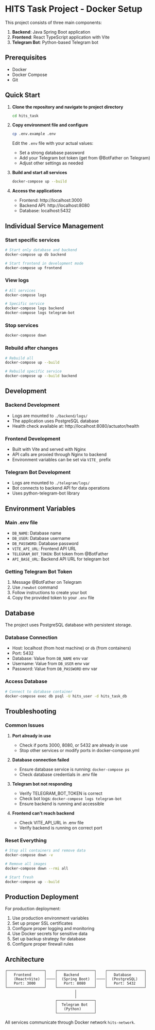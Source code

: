 # HITS Task Project - Docker Setup

This project consists of three main components:
1. **Backend**: Java Spring Boot application
2. **Frontend**: React TypeScript application with Vite
3. **Telegram Bot**: Python-based Telegram bot

## Prerequisites

- Docker
- Docker Compose
- Git

## Quick Start

1. **Clone the repository and navigate to project directory**
   ```bash
   cd hits_task
   ```

2. **Copy environment file and configure**
   ```bash
   cp .env.example .env
   ```
   Edit the `.env` file with your actual values:
   - Set a strong database password
   - Add your Telegram bot token (get from @BotFather on Telegram)
   - Adjust other settings as needed

3. **Build and start all services**
   ```bash
   docker-compose up --build
   ```

4. **Access the applications**
   - Frontend: http://localhost:3000
   - Backend API: http://localhost:8080
   - Database: localhost:5432

## Individual Service Management

### Start specific services
```bash
# Start only database and backend
docker-compose up db backend

# Start frontend in development mode
docker-compose up frontend
```

### View logs
```bash
# All services
docker-compose logs

# Specific service
docker-compose logs backend
docker-compose logs telegram-bot
```

### Stop services
```bash
docker-compose down
```

### Rebuild after changes
```bash
# Rebuild all
docker-compose up --build

# Rebuild specific service
docker-compose up --build backend
```

## Development

### Backend Development
- Logs are mounted to `./backend/logs/`
- The application uses PostgreSQL database
- Health check available at: http://localhost:8080/actuator/health

### Frontend Development
- Built with Vite and served with Nginx
- API calls are proxied through Nginx to backend
- Environment variables can be set via `VITE_` prefix

### Telegram Bot Development
- Logs are mounted to `./telegram/logs/`
- Bot connects to backend API for data operations
- Uses python-telegram-bot library

## Environment Variables

### Main .env file
- `DB_NAME`: Database name
- `DB_USER`: Database username  
- `DB_PASSWORD`: Database password
- `VITE_API_URL`: Frontend API URL
- `TELEGRAM_BOT_TOKEN`: Bot token from @BotFather
- `API_BASE_URL`: Backend API URL for telegram bot

### Getting Telegram Bot Token
1. Message @BotFather on Telegram
2. Use `/newbot` command
3. Follow instructions to create your bot
4. Copy the provided token to your `.env` file

## Database

The project uses PostgreSQL database with persistent storage.

### Database Connection
- Host: localhost (from host machine) or `db` (from containers)
- Port: 5432
- Database: Value from `DB_NAME` env var
- Username: Value from `DB_USER` env var
- Password: Value from `DB_PASSWORD` env var

### Access Database
```bash
# Connect to database container
docker-compose exec db psql -U hits_user -d hits_task_db
```

## Troubleshooting

### Common Issues

1. **Port already in use**
   - Check if ports 3000, 8080, or 5432 are already in use
   - Stop other services or modify ports in docker-compose.yml

2. **Database connection failed**
   - Ensure database service is running: `docker-compose ps`
   - Check database credentials in .env file

3. **Telegram bot not responding**
   - Verify TELEGRAM_BOT_TOKEN is correct
   - Check bot logs: `docker-compose logs telegram-bot`
   - Ensure backend is running and accessible

4. **Frontend can't reach backend**
   - Check VITE_API_URL in .env file
   - Verify backend is running on correct port

### Reset Everything
```bash
# Stop all containers and remove data
docker-compose down -v

# Remove all images
docker-compose down --rmi all

# Start fresh
docker-compose up --build
```

## Production Deployment

For production deployment:

1. Use production environment variables
2. Set up proper SSL certificates
3. Configure proper logging and monitoring
4. Use Docker secrets for sensitive data
5. Set up backup strategy for database
6. Configure proper firewall rules

## Architecture

```
┌─────────────────┐    ┌─────────────────┐    ┌─────────────────┐
│   Frontend      │    │   Backend       │    │   Database      │
│   (React+Vite)  │────│  (Spring Boot)  │────│  (PostgreSQL)   │
│   Port: 3000    │    │   Port: 8080    │    │   Port: 5432    │
└─────────────────┘    └─────────────────┘    └─────────────────┘
                                │
                                │
                       ┌─────────────────┐
                       │  Telegram Bot   │
                       │   (Python)      │
                       └─────────────────┘
```

All services communicate through Docker network `hits-network`.
